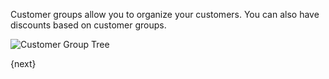 Customer groups allow you to organize your customers. You can also have discounts based on customer groups.

<img class="screenshot" alt="Customer Group Tree" src="/assets/manual_erpnext_com/img/crm/customer-group-tree.png">

{next}